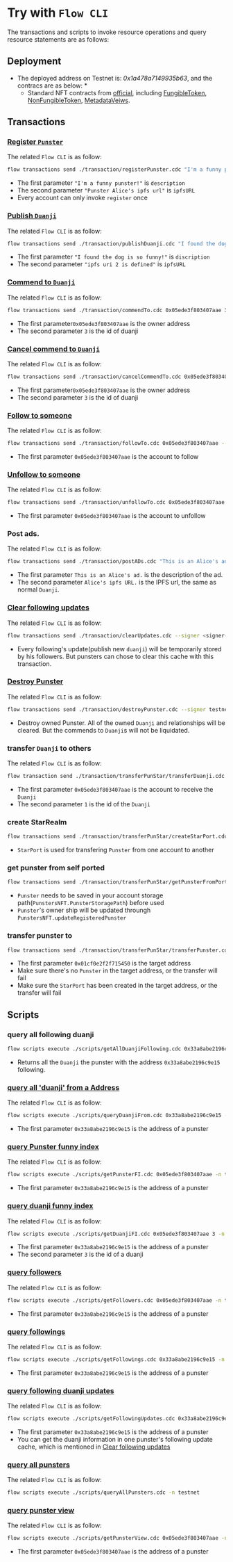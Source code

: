 # Try with `Flow CLI`
The transactions and scripts to invoke resource operations and query resource statements are as follows:

## Deployment
* The deployed address on Testnet is: *0x1a478a7149935b63*, and the contracs are as below:
    * 
    * Standard NFT contracts from [official](https://github.com/onflow/flow-nft), including [FungibleToken](./contracts/utility/FungibleToken.cdc), [NonFungibleToken](./contracts/NonFungibleToken.cdc), [MetadataVeiws](./contracts/MetadataViews.cdc). 
    

## Transactions

### [Register `Punster`](./transaction/registerPunster.cdc)
The related `Flow CLI` is as follow: 
```sh
flow transactions send ./transaction/registerPunster.cdc "I'm a funny punster!" "Punster Alice's ipfs url" --signer <signer-account-info> -n testnet
```
* The first parameter `"I'm a funny punster!"` is `description`
* The second parameter `"Punster Alice's ipfs url"` is `ipfsURL`
* Every account can only invoke `register` once

### [Publish `Duanji`](./transaction/publishDuanji.cdc)
The related `Flow CLI` is as follow:
```sh
flow transactions send ./transaction/publishDuanji.cdc "I found the dog is so funny!" "ipfs uri 2 is defined" --signer <signer-account-info> -n testnet
```
* The first parameter `"I found the dog is so funny!"` is `discription`
* The second parameter `"ipfs uri 2 is defined"` is `ipfsURL`

### [Commend to `Duanji`](./transaction/commendTo.cdc)
The related `Flow CLI` is as follow:
```sh
flow transactions send ./transaction/commendTo.cdc 0x05ede3f803407aae 3 --signer <signer-account-info> -n testnet
```
* The first parameter`0x05ede3f803407aae` is the owner address
* The second parameter `3` is the id of duanji 

### [Cancel commend to `Duanji`](./transaction/cancelCommendTo.cdc)
The related `Flow CLI` is as follow:
```sh
flow transactions send ./transaction/cancelCommendTo.cdc 0x05ede3f803407aae 3 --signer <signer-account-info> -n testnet
```
* The first parameter`0x05ede3f803407aae` is the owner address
* The second parameter `3` is the id of duanji 

### [Follow to someone](./transaction/followTo.cdc)
The related `Flow CLI` is as follow:
```sh
flow transactions send ./transaction/followTo.cdc 0x05ede3f803407aae --signer <signer-account-info> -n testnet
```
* The first parameter `0x05ede3f803407aae` is the account to follow

### [Unfollow to someone](./transaction/unfollowTo.cdc)
The related `Flow CLI` is as follow:
```sh
flow transactions send ./transaction/unfollowTo.cdc 0x05ede3f803407aae --signer <signer-account-info> -n testnet
```
* The first parameter `0x05ede3f803407aae` is the account to unfollow

### Post ads.
The related `Flow CLI` is as follow:
```sh
flow transactions send ./transaction/postADs.cdc "This is an Alice's ad." "Alice's ipfs URL." --sginer testnet-Alice -n testnet
```
* The first parameter `This is an Alice's ad.` is the description of the ad.
* The second parameter `Alice's ipfs URL.` is the IPFS url, the same as normal `Duanji`.

### [Clear following updates](./transaction/clearUpdates.cdc)
The related `Flow CLI` is as follow:
```sh
flow transactions send ./transaction/clearUpdates.cdc --signer <signer-account-info> -n testnet
```
* Every following's update(publish new `duanji`) will be temporarily stored by his followers. But punsters can chose to clear this cache with this transaction.

### [Destroy Punster](./transaction/destroyPunster.cdc)
The related `Flow CLI` is as follow:
```sh
flow transactions send ./transaction/destroyPunster.cdc --signer testnet-account -n testnet
```
* Destroy owned Punster. All of the owned `Duanji` and relationships will be cleared. But the commends to `Duanji`s will not be liquidated. 

### transfer `Duanji` to others
The related `Flow CLI` is as follow:
```sh
flow transaction send ./transaction/transferPunStar/transferDuanji.cdc 0x05ede3f803407aae 1 --signer testnet-Alice -n testnet
```
* The first parameter `0x05ede3f803407aae` is the account to receive the `Duanji`
* The second parameter `1` is the id of the `Duanji`

### create StarRealm
```sh
flow transactions send ./transaction/transferPunStar/createStarPort.cdc --signer emulator-Alice
```
* `StarPort` is used for transfering `Punster` from one account to another

### get punster from self ported
```sh
flow transactions send ./transaction/transferPunStar/getPunsterFromPorted.cdc --signer emulator-Alice
```
* `Punster` needs to be saved in your account storage path(`PunstersNFT.PunsterStoragePath`) before used
* `Punster`'s owner ship will be updated throungh `PunstersNFT.updateRegisteredPunster`

### transfer punster to
```sh
flow transactions send ./transaction/transferPunStar/transferPunster.cdc 0x01cf0e2f2f715450
```
* The first parameter `0x01cf0e2f2f715450` is the target address
* Make sure there's no `Punster` in the target address, or the transfer will fail
* Make sure the `StarPort` has been created in the target address, or the transfer will fail

## Scripts
### query all following duanji
```sh
flow scripts execute ./scripts/getAllDuanjiFollowing.cdc 0x33a8abe2196c9e15 -n testnet
```
* Returns all the `Duanji` the punster with the address `0x33a8abe2196c9e15` following. 

### [query all 'duanji' from a Address](./scripts/queryDuanjiFrom.cdc)
The related `Flow CLI` is as follow:
```sh
flow scripts execute ./scripts/queryDuanjiFrom.cdc 0x33a8abe2196c9e15 -n testnet
```
* The first parameter `0x33a8abe2196c9e15` is the address of a punster

### [query Punster funny index](./scripts/getPunsterFI.cdc)
The related `Flow CLI` is as follow:
```sh
flow scripts execute ./scripts/getPunsterFI.cdc 0x05ede3f803407aae -n testnet
```
* The first parameter `0x33a8abe2196c9e15` is the address of a punster

### [query duanji funny index](./scripts/getDuanjiFI.cdc)
The related `Flow CLI` is as follow:
```sh
flow scripts execute ./scripts/getDuanjiFI.cdc 0x05ede3f803407aae 3 -n testnet
```
* The first parameter `0x33a8abe2196c9e15` is the address of a punster
* The second parameter `3` is the id of a duanji

### [query followers](./scripts/getFollowers.cdc)
The related `Flow CLI` is as follow:
```sh
flow scripts execute ./scripts/getFollowers.cdc 0x05ede3f803407aae -n testnet
```
* The first parameter `0x33a8abe2196c9e15` is the address of a punster

### [query followings](./scripts/getFollowings.cdc)
The related `Flow CLI` is as follow:
```sh
flow scripts execute ./scripts/getFollowings.cdc 0x33a8abe2196c9e15 -n testnet
```
* The first parameter `0x33a8abe2196c9e15` is the address of a punster

### [query following duanji updates](./scripts/getFollowingUpdates.cdc)
The related `Flow CLI` is as follow:
```sh
flow scripts execute ./scripts/getFollowingUpdates.cdc 0x33a8abe2196c9e15 -n testnet
```
* The first parameter `0x33a8abe2196c9e15` is the address of a punster
* You can get the duanji information in one punster's following update cache, which is mentioned in [Clear following updates](#clear-following-updates)

### [query all punsters](./scripts/queryAllPunsters.cdc)
The related `Flow CLI` is as follow:
```sh
flow scripts execute ./scripts/queryAllPunsters.cdc -n testnet
```

### [query punster view](./scripts/getPunsterView.cdc)
The related `Flow CLI` is as follow:
```sh
flow scripts execute ./scripts/getPunsterView.cdc 0x05ede3f803407aae -n testnet
```
* The first parameter `0x05ede3f803407aae` is the address of a punster
